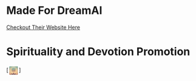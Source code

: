 # Made For DreamAI
[Checkout Their Website Here](https://app.drema.in/)

# Spirituality and Devotion Promotion 



[<img align="center" alt="JohannesMilke | YouTube" width="28px" src="https://github.com/ARYPROGRAMMER/devotionalapp/blob/master/ScreenShots/ic_launcher.png" />]



